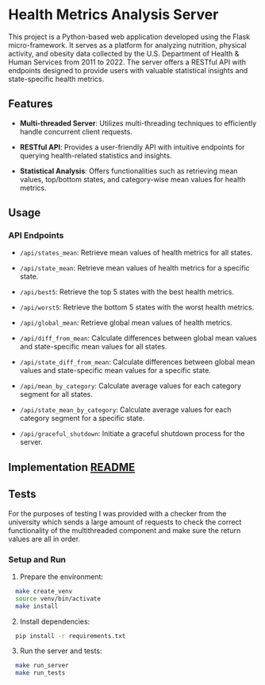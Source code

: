 # Health Metrics Analysis Server

This project is a Python-based web application developed using the Flask micro-framework. It serves as a platform for analyzing nutrition, physical activity, and obesity data collected by the U.S. Department of Health & Human Services from 2011 to 2022. The server offers a RESTful API with endpoints designed to provide users with valuable statistical insights and state-specific health metrics.

## Features

- **Multi-threaded Server**: Utilizes multi-threading techniques to efficiently handle concurrent client requests.
  
- **RESTful API**: Provides a user-friendly API with intuitive endpoints for querying health-related statistics and insights.
  
- **Statistical Analysis**: Offers functionalities such as retrieving mean values, top/bottom states, and category-wise mean values for health metrics.

## Usage

### API Endpoints

- `/api/states_mean`: Retrieve mean values of health metrics for all states.
  
- `/api/state_mean`: Retrieve mean values of health metrics for a specific state.
  
- `/api/best5`: Retrieve the top 5 states with the best health metrics.
  
- `/api/worst5`: Retrieve the bottom 5 states with the worst health metrics.
  
- `/api/global_mean`: Retrieve global mean values of health metrics.
  
- `/api/diff_from_mean`: Calculate differences between global mean values and state-specific mean values for all states.
  
- `/api/state_diff_from_mean`: Calculate differences between global mean values and state-specific mean values for a specific state.
  
- `/api/mean_by_category`: Calculate average values for each category segment for all states.
  
- `/api/state_mean_by_category`: Calculate average values for each category segment for a specific state.
  
- `/api/graceful_shutdown`: Initiate a graceful shutdown process for the server.

## Implementation [README](app/README)

## Tests

For the purposes of testing I was provided with a checker from the university which sends a large amount of requests to check the correct functionality of the multithreaded component and make sure the return values are all in order.

### Setup and Run

1. Prepare the environment:

```bash
  make create_venv
  source venv/bin/activate
  make install
```

2. Install dependencies:

```bash
  pip install -r requirements.txt
```
3. Run the server and tests:

```bash
  make run_server
  make run_tests
```


